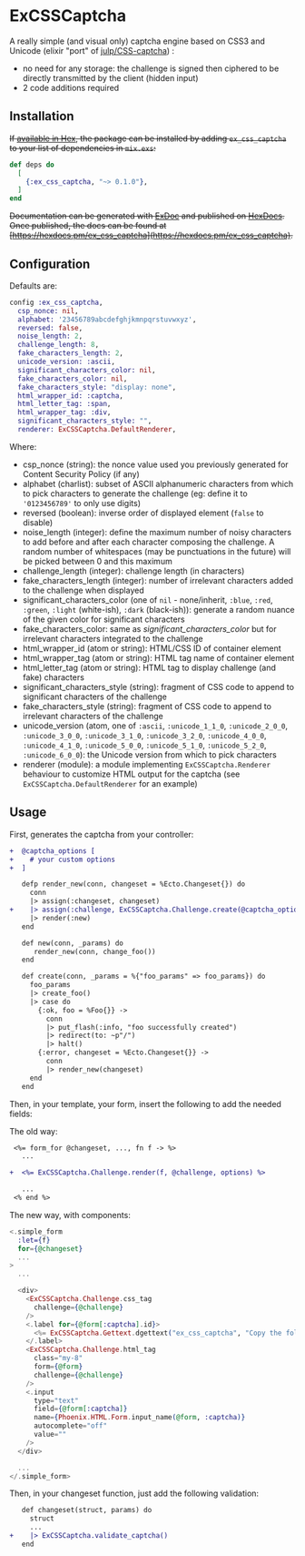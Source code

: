 # ExCSSCaptcha

A really simple (and visual only) captcha engine based on CSS3 and Unicode (elixir "port" of [julp/CSS-captcha](https://github.com/julp/CSS-captcha)) :

* no need for any storage: the challenge is signed then ciphered to be directly transmitted by the client (hidden input)
* 2 code additions required

## Installation

~~If [available in Hex](https://hex.pm/docs/publish), the package can be installed by adding `ex_css_captcha` to your list of dependencies in `mix.exs`:~~

```elixir
def deps do
  [
    {:ex_css_captcha, "~> 0.1.0"},
  ]
end
```

~~Documentation can be generated with [ExDoc](https://github.com/elixir-lang/ex_doc) and published on [HexDocs](https://hexdocs.pm). Once published, the docs can be found at [https://hexdocs.pm/ex_css_captcha](https://hexdocs.pm/ex_css_captcha).~~

## Configuration

Defaults are:

```elixir
config :ex_css_captcha,
  csp_nonce: nil,
  alphabet: '23456789abcdefghjkmnpqrstuvwxyz',
  reversed: false,
  noise_length: 2,
  challenge_length: 8,
  fake_characters_length: 2,
  unicode_version: :ascii,
  significant_characters_color: nil,
  fake_characters_color: nil,
  fake_characters_style: "display: none",
  html_wrapper_id: :captcha,
  html_letter_tag: :span,
  html_wrapper_tag: :div,
  significant_characters_style: "",
  renderer: ExCSSCaptcha.DefaultRenderer,
```

Where:

* csp_nonce (string): the nonce value used you previously generated for Content Security Policy (if any)
* alphabet (charlist): subset of ASCII alphanumeric characters from which to pick characters to generate the challenge (eg: define it to `'0123456789'` to only use digits)
* reversed (boolean): inverse order of displayed element (`false` to disable)
* noise_length (integer): define the maximum number of noisy characters to add before and after each character composing the challenge. A random number of whitespaces (may be punctuations in the future) will be picked between 0 and this maximum
* challenge_length (integer): challenge length (in characters)
* fake_characters_length (integer): number of irrelevant characters added to the challenge when displayed
* significant_characters_color (one of `nil` - none/inherit, `:blue`, `:red`, `:green`, `:light` (white-ish), `:dark` (black-ish)): generate a random nuance of the given color for significant characters
* fake_characters_color: same as *significant_characters_color* but for irrelevant characters integrated to the challenge
* html_wrapper_id (atom or string): HTML/CSS ID of container element
* html_wrapper_tag (atom or string): HTML tag name of container element
* html_letter_tag (atom or string): HTML tag to display challenge (and fake) characters
* significant_characters_style (string): fragment of CSS code to append to significant characters of the challenge
* fake_characters_style (string): fragment of CSS code to append to irrelevant characters of the challenge
* unicode_version (atom, one of `:ascii`, `:unicode_1_1_0`, `:unicode_2_0_0`, `:unicode_3_0_0`, `:unicode_3_1_0`, `:unicode_3_2_0`, `:unicode_4_0_0`, `:unicode_4_1_0`, `:unicode_5_0_0`, `:unicode_5_1_0`, `:unicode_5_2_0`, `:unicode_6_0_0`): the Unicode version from which to pick characters
* renderer (module): a module implementing `ExCSSCaptcha.Renderer` behaviour to customize HTML output for the captcha (see `ExCSSCaptcha.DefaultRenderer` for an example)

## Usage

First, generates the captcha from your controller:

```diff
+  @captcha_options [
+    # your custom options
+  ]

   defp render_new(conn, changeset = %Ecto.Changeset{}) do
     conn
     |> assign(:changeset, changeset)
+    |> assign(:challenge, ExCSSCaptcha.Challenge.create(@captcha_options))
     |> render(:new)
   end

   def new(conn, _params) do
      render_new(conn, change_foo())
   end

   def create(conn, _params = %{"foo_params" => foo_params}) do
     foo_params
     |> create_foo()
     |> case do
       {:ok, foo = %Foo{}} ->
         conn
         |> put_flash(:info, "foo successfully created")
         |> redirect(to: ~p"/")
         |> halt()
       {:error, changeset = %Ecto.Changeset{}} ->
         conn
         |> render_new(changeset)
     end
   end
```

Then, in your template, your form, insert the following to add the needed fields:

The old way:

```diff
 <%= form_for @changeset, ..., fn f -> %>
   ...

+  <%= ExCSSCaptcha.Challenge.render(f, @challenge, options) %>

   ...
 <% end %>
```

The new way, with components:

```eex
<.simple_form
  :let={f}
  for={@changeset}
  ...
>
  ...

  <div>
    <ExCSSCaptcha.Challenge.css_tag
      challenge={@challenge}
    />
    <.label for={@form[:captcha].id}>
      <%= ExCSSCaptcha.Gettext.dgettext("ex_css_captcha", "Copy the following code in the field below") %>
    </.label>
    <ExCSSCaptcha.Challenge.html_tag
      class="my-8"
      form={@form}
      challenge={@challenge}
    />
    <.input
      type="text"
      field={@form[:captcha]}
      name={Phoenix.HTML.Form.input_name(@form, :captcha)}
      autocomplete="off"
      value=""
    />
  </div>

  ...
</.simple_form>
```

Then, in your changeset function, just add the following validation:

```diff
   def changeset(struct, params) do
     struct
     ...
+    |> ExCSSCaptcha.validate_captcha()
   end
```
